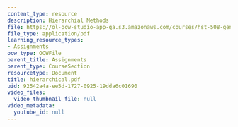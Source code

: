 ```yaml
---
content_type: resource
description: Hierarchial Methods
file: https://ol-ocw-studio-app-qa.s3.amazonaws.com/courses/hst-508-genomics-and-computational-biology-fall-2002/92542a4aee5d1727092519dda6c01690_hierarchical.pdf
file_type: application/pdf
learning_resource_types:
- Assignments
ocw_type: OCWFile
parent_title: Assignments
parent_type: CourseSection
resourcetype: Document
title: hierarchical.pdf
uid: 92542a4a-ee5d-1727-0925-19dda6c01690
video_files:
  video_thumbnail_file: null
video_metadata:
  youtube_id: null
---
```

